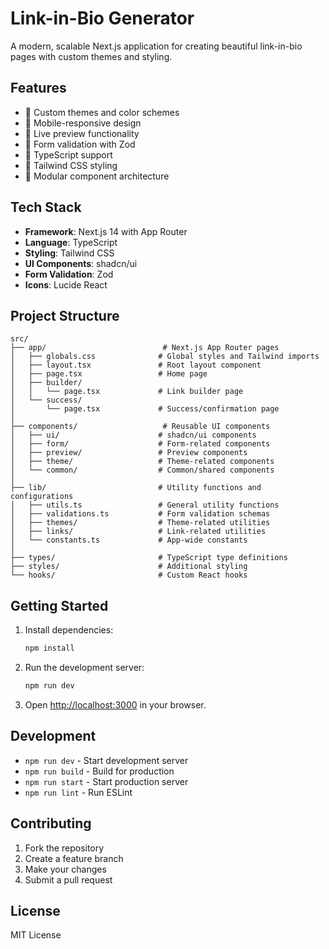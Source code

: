 # Link-in-Bio Generator

A modern, scalable Next.js application for creating beautiful link-in-bio pages with custom themes and styling.

## Features

- 🎨 Custom themes and color schemes
- 📱 Mobile-responsive design
- 🔄 Live preview functionality
- 📝 Form validation with Zod
- 🎯 TypeScript support
- 🎨 Tailwind CSS styling
- 🧩 Modular component architecture

## Tech Stack

- **Framework**: Next.js 14 with App Router
- **Language**: TypeScript
- **Styling**: Tailwind CSS
- **UI Components**: shadcn/ui
- **Form Validation**: Zod
- **Icons**: Lucide React

## Project Structure

```
src/
├── app/                          # Next.js App Router pages
│   ├── globals.css              # Global styles and Tailwind imports
│   ├── layout.tsx               # Root layout component
│   ├── page.tsx                 # Home page
│   ├── builder/
│   │   └── page.tsx             # Link builder page
│   └── success/
│       └── page.tsx             # Success/confirmation page
│
├── components/                   # Reusable UI components
│   ├── ui/                      # shadcn/ui components
│   ├── form/                    # Form-related components
│   ├── preview/                 # Preview components
│   ├── theme/                   # Theme-related components
│   └── common/                  # Common/shared components
│
├── lib/                         # Utility functions and configurations
│   ├── utils.ts                 # General utility functions
│   ├── validations.ts           # Form validation schemas
│   ├── themes/                  # Theme-related utilities
│   ├── links/                   # Link-related utilities
│   └── constants.ts             # App-wide constants
│
├── types/                       # TypeScript type definitions
├── styles/                      # Additional styling
└── hooks/                       # Custom React hooks
```

## Getting Started

1. Install dependencies:
   ```bash
   npm install
   ```

2. Run the development server:
   ```bash
   npm run dev
   ```

3. Open [http://localhost:3000](http://localhost:3000) in your browser.

## Development

- `npm run dev` - Start development server
- `npm run build` - Build for production
- `npm run start` - Start production server
- `npm run lint` - Run ESLint

## Contributing

1. Fork the repository
2. Create a feature branch
3. Make your changes
4. Submit a pull request

## License

MIT License 